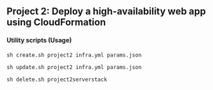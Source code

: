 ## Project 2: Deploy a high-availability web app using CloudFormation

#### Utility scripts (Usage)

```
sh create.sh project2 infra.yml params.json   
```

```
sh update.sh project2 infra.yml params.json   
```

```
sh delete.sh project2serverstack
````
